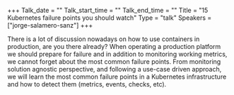 +++
Talk_date = ""
Talk_start_time = ""
Talk_end_time = ""
Title = "15 Kubernetes failure points you should watch"
Type = "talk"
Speakers = ["jorge-salamero-sanz"]
+++

There is a lot of discussion nowadays on how to use containers in production, are you there already? When operating a production platform we should prepare for failure and in addition to monitoring working metrics, we cannot forget about the most common failure points. From monitoring solution agnostic perspective, and following a use-case driven approach, we will learn the most common failure points in a Kubernetes infrastructure and how to detect them (metrics, events, checks, etc).
